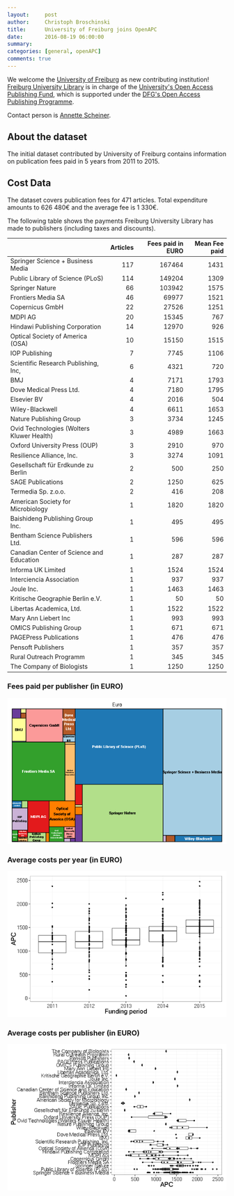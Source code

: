 ```yaml
---
layout:     post
author:     Christoph Broschinski
title:      University of Freiburg joins OpenAPC
date:       2016-08-19 06:00:00
summary:    
categories: [general, openAPC]
comments: true
---
```





We welcome the [University of Freiburg](https://www.uni-freiburg.de/start-en.html?set_language=en) as new contributing institution! [Freiburg University Library](https://www.ub.uni-freiburg.de/) is in charge of the [University's Open Access Publishing Fund](https://www.ub.uni-freiburg.de/unterstuetzung/elektronisch-publizieren/open-access/publikationsfonds/), which is supported under the [DFG's Open Access Publishing Programme](http://www.dfg.de/en/research_funding/programmes/infrastructure/lis/funding_opportunities/open_access/).

Contact person is [Annette Scheiner](mailto:annette.scheiner@ub.uni-freiburg.de).

## About the dataset

The initial dataset contributed by University of Freiburg contains information on publication fees paid in 5 years from 2011 to 2015. 

## Cost Data



The dataset covers publication fees for 471 articles. Total expenditure amounts to 626 480€ and the average fee is 1 330€.

The following table shows the payments Freiburg University Library has made to publishers (including taxes and discounts).


|                                          | Articles| Fees paid in EURO| Mean Fee paid|
|:-----------------------------------------|--------:|-----------------:|-------------:|
|Springer Science + Business Media         |      117|            167464|          1431|
|Public Library of Science (PLoS)          |      114|            149204|          1309|
|Springer Nature                           |       66|            103942|          1575|
|Frontiers Media SA                        |       46|             69977|          1521|
|Copernicus GmbH                           |       22|             27526|          1251|
|MDPI AG                                   |       20|             15345|           767|
|Hindawi Publishing Corporation            |       14|             12970|           926|
|Optical Society of America (OSA)          |       10|             15150|          1515|
|IOP Publishing                            |        7|              7745|          1106|
|Scientific Research Publishing, Inc,      |        6|              4321|           720|
|BMJ                                       |        4|              7171|          1793|
|Dove Medical Press Ltd.                   |        4|              7180|          1795|
|Elsevier BV                               |        4|              2016|           504|
|Wiley-Blackwell                           |        4|              6611|          1653|
|Nature Publishing Group                   |        3|              3734|          1245|
|Ovid Technologies (Wolters Kluwer Health) |        3|              4989|          1663|
|Oxford University Press (OUP)             |        3|              2910|           970|
|Resilience Alliance, Inc.                 |        3|              3274|          1091|
|Gesellschaft für Erdkunde zu Berlin       |        2|               500|           250|
|SAGE Publications                         |        2|              1250|           625|
|Termedia Sp. z.o.o.                       |        2|               416|           208|
|American Society for Microbiology         |        1|              1820|          1820|
|Baishideng Publishing Group Inc.          |        1|               495|           495|
|Bentham Science Publishers Ltd.           |        1|               596|           596|
|Canadian Center of Science and Education  |        1|               287|           287|
|Informa UK Limited                        |        1|              1524|          1524|
|Interciencia Association                  |        1|               937|           937|
|Joule Inc.                                |        1|              1463|          1463|
|Kritische Geographie Berlin e.V.          |        1|                50|            50|
|Libertas Academica, Ltd.                  |        1|              1522|          1522|
|Mary Ann Liebert Inc                      |        1|               993|           993|
|OMICS Publishing Group                    |        1|               671|           671|
|PAGEPress Publications                    |        1|               476|           476|
|Pensoft Publishers                        |        1|               357|           357|
|Rural Outreach Programm                   |        1|               345|           345|
|The Company of Biologists                 |        1|              1250|          1250|

### Fees paid per publisher (in EURO)

![plot of chunk tree_freiburg_2016_08_19_full](/figure/tree_freiburg_2016_08_19_full-1.png) 

###  Average costs per year (in EURO)

![plot of chunk box_freiburg_2016_08_19_year_full](/figure/box_freiburg_2016_08_19_year_full-1.png) 

###  Average costs per publisher (in EURO)

![plot of chunk box_freiburg_2016_08_19_publisher_full](/figure/box_freiburg_2016_08_19_publisher_full-1.png) 
